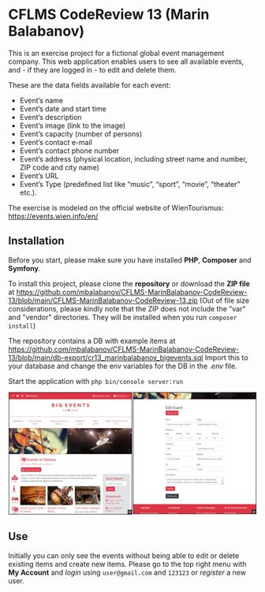 # CFLMS CodeReview 13 (Marin Balabanov)

This is an exercise project for a fictional global event management company. This web application enables users to see all available events, and - if they are logged in - to edit and delete them. 

These are the data fields available for each event:
- Event’s name
- Event’s date and start time
- Event’s description
- Event’s image (link to the image)
- Event’s capacity (number of persons)
- Event’s contact e-mail
- Event’s contact phone number
- Event’s address (physical location, including street name and number, ZIP code and city name)
- Event’s URL
- Event’s Type (predefined list like “music”, “sport”, “movie”, “theater” etc.).

The exercise is modeled on the official website of WienTourismus: https://events.wien.info/en/

## Installation

Before you start, please make sure you have installed __PHP__, __Composer__  and __Symfony__.

To install this project, please clone the __repository__ or download the __ZIP file__ at https://github.com/mbalabanov/CFLMS-MarinBalabanov-CodeReview-13/blob/main/CFLMS-MarinBalabanov-CodeReview-13.zip (Out of file size considerations, please kindly note that the ZIP does not include the "var" and "vendor" directories. They will be installed when you run ```composer install```)

The repository contains a DB with example items at https://github.com/mbalabanov/CFLMS-MarinBalabanov-CodeReview-13/blob/main/db-export/cr13_marinbalabanov_bigevents.sql Import this to your database and change the env variables for the DB in the _.env_ file.

Start the application with ```php bin/console server:run```

![Screenshot of this project](public/assets/img/screenshot.png)

## Use
Initially you can only see the events without being able to edit or delete existing items and create new items. Please go to the top right menu with __My Account__ and _login_ using ```user@gmail.com``` and ```123123``` or _register_ a new user.
